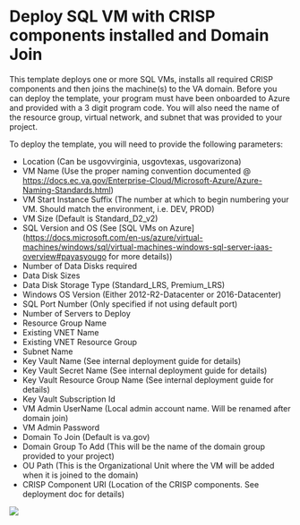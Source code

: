 # Deploy SQL VM with CRISP components installed and Domain Join

This template deploys one or more SQL VMs, installs all required CRISP components and then joins the machine(s) to the VA domain.
Before you can deploy the template, your program must have been onboarded to Azure and provided with a 3 digit program code. You will also need the name of the resource group, virtual network, and subnet that was provided to your project.

To deploy the template, you will need to provide the following parameters:

- Location (Can be usgovvirginia, usgovtexas, usgovarizona)
- VM Name (Use the proper naming convention documented @ https://docs.ec.va.gov/Enterprise-Cloud/Microsoft-Azure/Azure-Naming-Standards.html)
- VM Start Instance Suffix (The number at which to begin numbering your VM. Should match the environment, i.e. DEV, PROD)
- VM Size (Default is Standard_D2_v2)
- SQL Version and OS (See [SQL VMs on Azure](https://docs.microsoft.com/en-us/azure/virtual-machines/windows/sql/virtual-machines-windows-sql-server-iaas-overview#payasyougo for more details))
- Number of Data Disks required
- Data Disk Sizes
- Data Disk Storage Type (Standard_LRS, Premium_LRS)
- Windows OS Version (Either 2012-R2-Datacenter or 2016-Datacenter)
- SQL Port Number (Only specified if not using default port)
- Number of Servers to Deploy
- Resource Group Name
- Existing VNET Name
- Existing VNET Resource Group
- Subnet Name
- Key Vault Name (See internal deployment guide for details)
- Key Vault Secret Name (See internal deployment guide for details)
- Key Vault Resource Group Name (See internal deployment guide for details)
- Key Vault Subscription Id
- VM Admin UserName (Local admin account name. Will be renamed after domain join)
- VM Admin Password 
- Domain To Join (Default is va.gov)
- Domain Group To Add (This will be the name of the domain group provided to your project)
- OU Path (This is the Organizational Unit where the VM will be added when it is joined to the domain)
- CRISP Component URI (Location of the CRISP components. See deployment doc for details)

<a href="https://portal.azure.us/#create/Microsoft.Template/uri/https%3A%2F%2Fraw.githubusercontent.com%2Fdepartment-of-veterans-affairs%2FAzure-templates%2Fmaster%2FDeploy-SQL-VM-DomainJoin-CRISP%2Fazuredeploy.json" target="_blank">
    <img src="https://azuredeploy.net/AzureGov.png"/>
</a>

